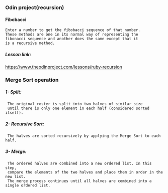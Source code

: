 ### Odin project(recursion) 
#### Fibobacci
    Enter a number to get the fibobacci sequence of that number.
    These methods are one in its normal way of representing the 
    fibonacci sequence and another does the same except that it 
    is a recursive method.
##### Lesson link: 
https://www.theodinproject.com/lessons/ruby-recursion

### Merge Sort operation
##### 1- Split: 
     The original roster is split into two halves of similar size
     until there is only one element in each half (considered sorted itself).
##### 2- Recursive Sort: 
     The halves are sorted recursively by applying the Merge Sort to each half.
##### 3- Merge: 
     The ordered halves are combined into a new ordered list. In this step,
     compare the elements of the two halves and place them in order in the new list.
     The merge process continues until all halves are combined into a single ordered list.